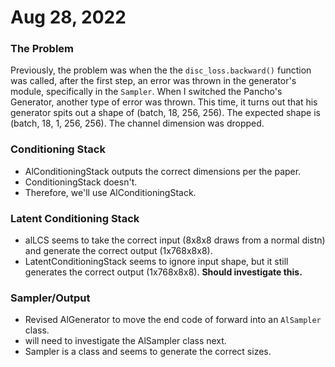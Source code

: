 # Aug 28, 2022

### The Problem
Previously, the problem was when the the `disc_loss.backward()` function was called, after the first step, 
an error was thrown in the generator's module, specifically in the `Sampler`. When I switched the Pancho's 
Generator, another type of error was thrown. 
This time, it turns out that his generator spits out a shape of (batch, 18, 256, 256). The expected shape is (batch, 18, 1, 256, 256). The channel
dimension was dropped.

### Conditioning Stack
* AlConditioningStack outputs the correct dimensions per the paper.
* ConditioningStack doesn't.
* Therefore, we'll use AlConditioningStack.

### Latent Conditioning Stack
* alLCS seems to take the correct input (8x8x8 draws from a normal distn) 
and generate the correct output (1x768x8x8).
* LatentConditioningStack seems to ignore input shape, 
but it still generates the correct output (1x768x8x8). **Should investigate this.**


### Sampler/Output
* Revised AlGenerator to move the end code of forward into an `AlSampler` class.
* will need to investigate the AlSampler class next. 
* Sampler is a class and seems to generate the correct sizes.



